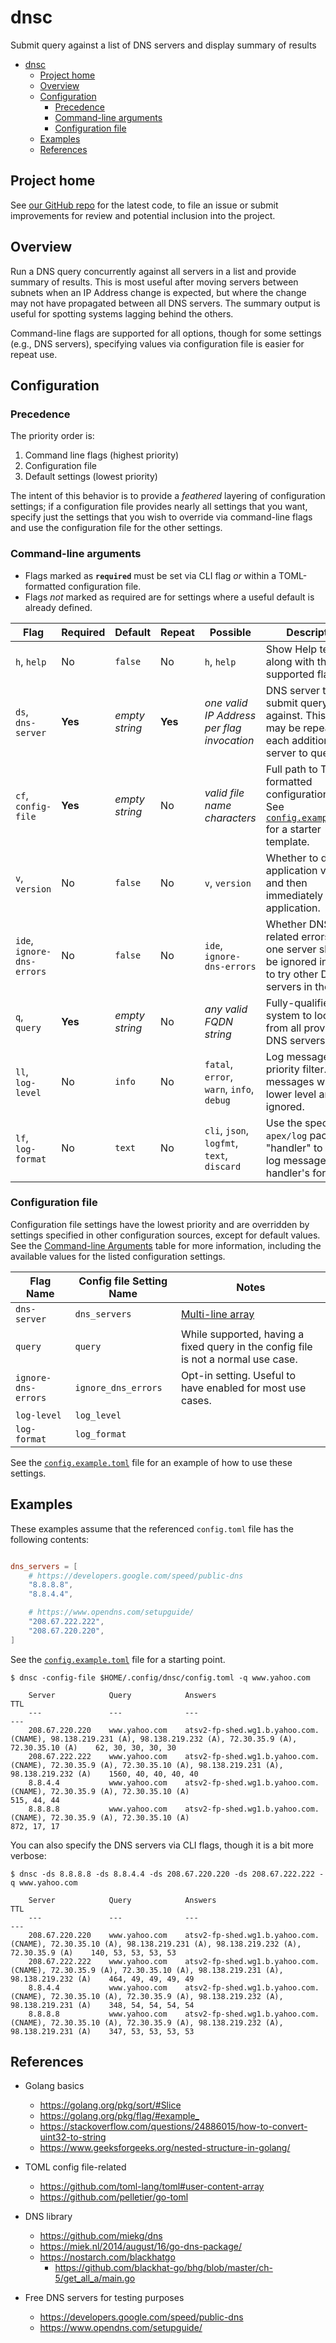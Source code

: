 # dnsc

Submit query against a list of DNS servers and display summary of results

- [dnsc](#dnsc)
  - [Project home](#project-home)
  - [Overview](#overview)
  - [Configuration](#configuration)
    - [Precedence](#precedence)
    - [Command-line arguments](#command-line-arguments)
    - [Configuration file](#configuration-file)
  - [Examples](#examples)
  - [References](#references)

## Project home

See [our GitHub repo](https://github.com/atc0005/dnsc) for the latest
code, to file an issue or submit improvements for review and potential
inclusion into the project.

## Overview

Run a DNS query concurrently against all servers in a list and provide summary
of results. This is most useful after moving servers between subnets when an
IP Address change is expected, but where the change may not have propagated
between all DNS servers. The summary output is useful for spotting systems
lagging behind the others.

Command-line flags are supported for all options, though for some settings
(e.g., DNS servers), specifying values via configuration file is easier for
repeat use.

## Configuration

### Precedence

The priority order is:

1. Command line flags (highest priority)
1. Configuration file
1. Default settings (lowest priority)

The intent of this behavior is to provide a *feathered* layering of
configuration settings; if a configuration file provides nearly all settings
that you want, specify just the settings that you wish to override via
command-line flags and use the configuration file for the other settings.

### Command-line arguments

- Flags marked as **`required`** must be set via CLI flag *or* within a
  TOML-formatted configuration file.
- Flags *not* marked as required are for settings where a useful default is
  already defined.

| Flag                       | Required | Default        | Repeat  | Possible                                   | Description                                                                                                              |
| -------------------------- | -------- | -------------- | ------- | ------------------------------------------ | ------------------------------------------------------------------------------------------------------------------------ |
| `h`, `help`                | No       | `false`        | No      | `h`, `help`                                | Show Help text along with the list of supported flags.                                                                   |
| `ds`, `dns-server`         | **Yes**  | *empty string* | **Yes** | *one valid IP Address per flag invocation* | DNS server to submit query against. This flag may be repeated for each additional DNS server to query.                   |
| `cf`, `config-file`        | **Yes**  | *empty string* | No      | *valid file name characters*               | Full path to TOML-formatted configuration file. See [`config.example.toml`](config.example.toml) for a starter template. |
| `v`, `version`             | No       | `false`        | No      | `v`, `version`                             | Whether to display application version and then immediately exit application.                                            |
| `ide`, `ignore-dns-errors` | No       | `false`        | No      | `ide`, `ignore-dns-errors`                 | Whether DNS-related errors with one server should be ignored in order to try other DNS servers in the list.              |
| `q`, `query`               | **Yes**  | *empty string* | No      | *any valid FQDN string*                    | Fully-qualified system to lookup from all provided DNS servers.                                                          |
| `ll`, `log-level`          | No       | `info`         | No      | `fatal`, `error`, `warn`, `info`, `debug`  | Log message priority filter. Log messages with a lower level are ignored.                                                |
| `lf`, `log-format`         | No       | `text`         | No      | `cli`, `json`, `logfmt`, `text`, `discard` | Use the specified `apex/log` package "handler" to output log messages in that handler's format.                          |

### Configuration file

Configuration file settings have the lowest priority and are overridden by
settings specified in other configuration sources, except for default values.
See the [Command-line Arguments](#command-line-arguments) table for more
information, including the available values for the listed configuration
settings.

| Flag Name           | Config file Setting Name | Notes                                                                              |
| ------------------- | ------------------------ | ---------------------------------------------------------------------------------- |
| `dns-server`        | `dns_servers`            | [Multi-line array](https://github.com/toml-lang/toml#user-content-array)           |
| `query`             | `query`                  | While supported, having a fixed query in the config file is not a normal use case. |
| `ignore-dns-errors` | `ignore_dns_errors`      | Opt-in setting. Useful to have enabled for most use cases.                         |
| `log-level`         | `log_level`              |                                                                                    |
| `log-format`        | `log_format`             |                                                                                    |

See the [`config.example.toml`](config.example.toml) file for an example of
how to use these settings.

## Examples

These examples assume that the referenced `config.toml` file has the following
contents:

```toml

dns_servers = [
    # https://developers.google.com/speed/public-dns
    "8.8.8.8",
    "8.8.4.4",

    # https://www.opendns.com/setupguide/
    "208.67.222.222",
    "208.67.220.220",
]
```

See the [`config.example.toml`](config.example.toml) file for a starting point.

```ShellSession
$ dnsc -config-file $HOME/.config/dnsc/config.toml -q www.yahoo.com

    Server            Query            Answers                                                                                                            TTL
    ---               ---              ---                                                                                                                ---
    208.67.220.220    www.yahoo.com    atsv2-fp-shed.wg1.b.yahoo.com. (CNAME), 98.138.219.231 (A), 98.138.219.232 (A), 72.30.35.9 (A), 72.30.35.10 (A)    62, 30, 30, 30, 30
    208.67.222.222    www.yahoo.com    atsv2-fp-shed.wg1.b.yahoo.com. (CNAME), 72.30.35.9 (A), 72.30.35.10 (A), 98.138.219.231 (A), 98.138.219.232 (A)    1560, 40, 40, 40, 40
    8.8.4.4           www.yahoo.com    atsv2-fp-shed.wg1.b.yahoo.com. (CNAME), 72.30.35.9 (A), 72.30.35.10 (A)                                            515, 44, 44
    8.8.8.8           www.yahoo.com    atsv2-fp-shed.wg1.b.yahoo.com. (CNAME), 72.30.35.9 (A), 72.30.35.10 (A)                                            872, 17, 17
```

You can also specify the DNS servers via CLI flags, though it is a bit more verbose:

```ShellSession
$ dnsc -ds 8.8.8.8 -ds 8.8.4.4 -ds 208.67.220.220 -ds 208.67.222.222 -q www.yahoo.com

    Server            Query            Answers                                                                                                            TTL
    ---               ---              ---                                                                                                                ---
    208.67.220.220    www.yahoo.com    atsv2-fp-shed.wg1.b.yahoo.com. (CNAME), 72.30.35.10 (A), 98.138.219.231 (A), 98.138.219.232 (A), 72.30.35.9 (A)    140, 53, 53, 53, 53
    208.67.222.222    www.yahoo.com    atsv2-fp-shed.wg1.b.yahoo.com. (CNAME), 72.30.35.9 (A), 72.30.35.10 (A), 98.138.219.231 (A), 98.138.219.232 (A)    464, 49, 49, 49, 49
    8.8.4.4           www.yahoo.com    atsv2-fp-shed.wg1.b.yahoo.com. (CNAME), 72.30.35.10 (A), 72.30.35.9 (A), 98.138.219.232 (A), 98.138.219.231 (A)    348, 54, 54, 54, 54
    8.8.8.8           www.yahoo.com    atsv2-fp-shed.wg1.b.yahoo.com. (CNAME), 72.30.35.10 (A), 72.30.35.9 (A), 98.138.219.232 (A), 98.138.219.231 (A)    347, 53, 53, 53, 53
```

## References

- Golang basics
  - <https://golang.org/pkg/sort/#Slice>
  - <https://golang.org/pkg/flag/#example_>
  - <https://stackoverflow.com/questions/24886015/how-to-convert-uint32-to-string>
  - <https://www.geeksforgeeks.org/nested-structure-in-golang/>

- TOML config file-related
  - <https://github.com/toml-lang/toml#user-content-array>
  - <https://github.com/pelletier/go-toml>

- DNS library
  - <https://github.com/miekg/dns>
  - <https://miek.nl/2014/august/16/go-dns-package/>
  - <https://nostarch.com/blackhatgo>
    - <https://github.com/blackhat-go/bhg/blob/master/ch-5/get_all_a/main.go>

- Free DNS servers for testing purposes
  - <https://developers.google.com/speed/public-dns>
  - <https://www.opendns.com/setupguide/>
